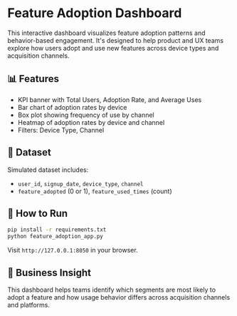 # Feature Adoption Dashboard

This interactive dashboard visualizes feature adoption patterns and behavior-based engagement. It's designed to help product and UX teams explore how users adopt and use new features across device types and acquisition channels.

## 📊 Features
- KPI banner with Total Users, Adoption Rate, and Average Uses
- Bar chart of adoption rates by device
- Box plot showing frequency of use by channel
- Heatmap of adoption rates by device and channel
- Filters: Device Type, Channel

## 📁 Dataset
Simulated dataset includes:
- `user_id`, `signup_date`, `device_type`, `channel`
- `feature_adopted` (0 or 1), `feature_used_times` (count)

## 🚀 How to Run
```bash
pip install -r requirements.txt
python feature_adoption_app.py
```
Visit `http://127.0.0.1:8050` in your browser.

## 🧠 Business Insight
This dashboard helps teams identify which segments are most likely to adopt a feature and how usage behavior differs across acquisition channels and platforms.
